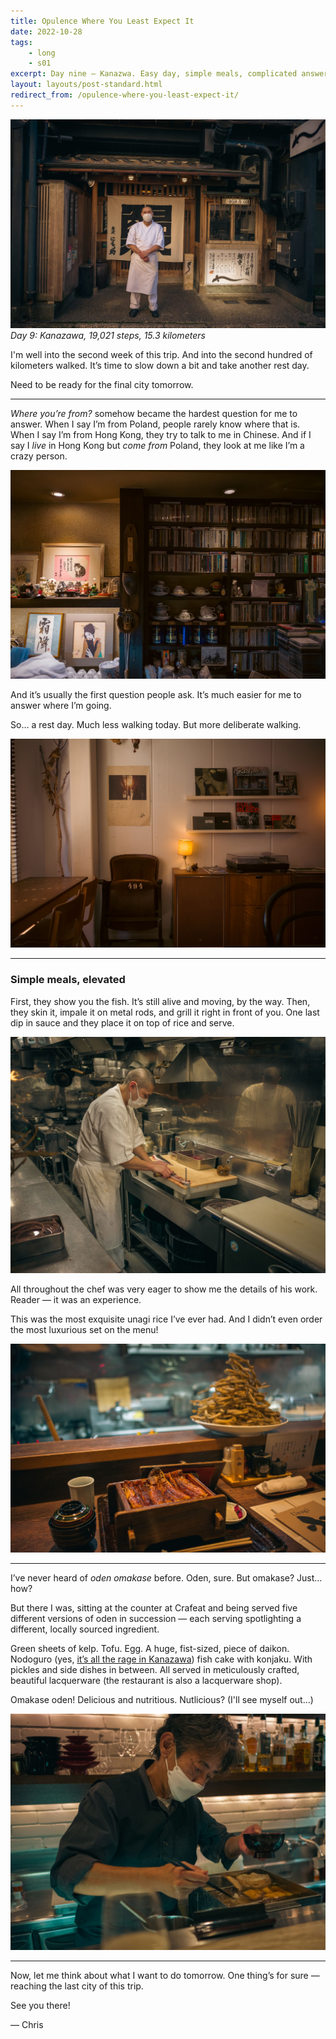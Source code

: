 ```yaml
---
title: Opulence Where You Least Expect It
date: 2022-10-28
tags: 
    - long
    - s01
excerpt: Day nine — Kanazwa. Easy day, simple meals, complicated answers.
layout: layouts/post-standard.html
redirect_from: /opulence-where-you-least-expect-it/
---
```

![Unagi](/assets/images/owylei1.jpeg)
*Day 9: Kanazawa, 19,021 steps, 15.3 kilometers*

I'm well into the second week of this trip. And into the second hundred of kilometers walked. It’s time to slow down a bit and take another rest day.

Need to be ready for the final city tomorrow.

---

*Where you’re from?* somehow became the hardest question for me to answer. When I say I’m from Poland, people rarely know where that is. When I say I’m from Hong Kong, they try to talk to me in Chinese. And if I say I *live* in Hong Kong but *come from* Poland, they look at me like I’m a crazy person.

![Kanazawa](/assets/images/owylei2.jpeg)

And it’s usually the first question people ask. It’s much easier for me to answer where I’m going.

So… a rest day. Much less walking today. But more deliberate walking.

![Kanazawa](/assets/images/owylei3.jpeg)

---

### Simple meals, elevated

First, they show you the fish. It’s still alive and moving, by the way. Then, they skin it, impale it on metal rods, and grill it right in front of you. One last dip in sauce and they place it on top of rice and serve.

![鰻 にょろ助 金沢片町店](/assets/images/owylei4.jpeg)

All throughout the chef was very eager to show me the details of his work. Reader — it was an experience.

This was the most exquisite unagi rice I’ve ever had. And I didn’t even order the most luxurious set on the menu!

![鰻 にょろ助 金沢片町店](/assets/images/owylei5.jpeg)

---

I’ve never heard of *oden omakase* before. Oden, sure. But omakase? Just… how?

But there I was, sitting at the counter at Crafeat and being served five different versions of oden in succession — each serving spotlighting a different, locally sourced ingredient.

Green sheets of kelp. Tofu. Egg. A huge, fist-sized, piece of daikon. Nodoguro (yes, [it’s all the rage in Kanazawa](/posts/2022-10-27-in-search-of-nodoguro/)) fish cake with konjaku. With pickles and side dishes in between. All served in meticulously crafted, beautiful lacquerware (the restaurant is also a lacquerware shop).

Omakase oden! Delicious and nutritious. Nutlicious? (I'll see myself out...)

![KCrafeat](/assets/images/owylei6.jpeg)

---

Now, let me think about what I want to do tomorrow. One thing’s for sure — reaching the last city of this trip.

See you there!

— Chris